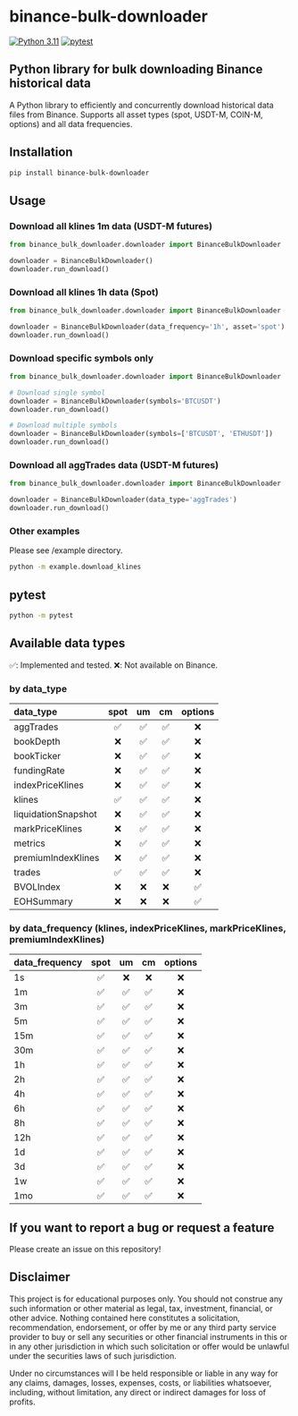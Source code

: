 # binance-bulk-downloader

[![Python 3.11](https://img.shields.io/badge/python-3.11-blue.svg)](https://www.python.org/downloads/release/python-3110//)
[![pytest](https://github.com/aoki-h-jp/binance-bulk-downloader/actions/workflows/pytest.yaml/badge.svg)](https://github.com/aoki-h-jp/binance-bulk-downloader/actions/workflows/pytest.yaml)

## Python library for bulk downloading Binance historical data

A Python library to efficiently and concurrently download historical data files from Binance. Supports all asset types (spot, USDT-M, COIN-M, options) and all data frequencies.

## Installation

```bash
pip install binance-bulk-downloader
```

## Usage

### Download all klines 1m data (USDT-M futures)

```python
from binance_bulk_downloader.downloader import BinanceBulkDownloader

downloader = BinanceBulkDownloader()
downloader.run_download()
```

### Download all klines 1h data (Spot)

```python
from binance_bulk_downloader.downloader import BinanceBulkDownloader

downloader = BinanceBulkDownloader(data_frequency='1h', asset='spot')
downloader.run_download()
```

### Download specific symbols only

```python
from binance_bulk_downloader.downloader import BinanceBulkDownloader

# Download single symbol
downloader = BinanceBulkDownloader(symbols='BTCUSDT')
downloader.run_download()

# Download multiple symbols
downloader = BinanceBulkDownloader(symbols=['BTCUSDT', 'ETHUSDT'])
downloader.run_download()
```

### Download all aggTrades data (USDT-M futures)

```python
from binance_bulk_downloader.downloader import BinanceBulkDownloader

downloader = BinanceBulkDownloader(data_type='aggTrades')
downloader.run_download()
```

### Other examples

Please see /example directory.

```bash
python -m example.download_klines
```

## pytest

```bash
python -m pytest
```

## Available data types

✅: Implemented and tested. ❌: Not available on Binance.

### by data_type

| data_type           | spot | um   | cm   | options |
| :------------------ | :--: | :--: | :--: | :-----: |
| aggTrades           | ✅   | ✅   | ✅ | ❌      |
| bookDepth           | ❌   | ✅   | ✅ | ❌      |
| bookTicker          | ❌   | ✅   | ✅ | ❌      |
| fundingRate         | ❌   | ✅   | ✅ | ❌      |
| indexPriceKlines    | ❌   | ✅   | ✅ | ❌      |
| klines              | ✅   | ✅   | ✅ | ❌      |
| liquidationSnapshot | ❌   | ✅   | ✅ | ❌      |
| markPriceKlines     | ❌   | ✅   | ✅ | ❌      |
| metrics             | ❌   | ✅   | ✅ | ❌      |
| premiumIndexKlines  | ❌   | ✅   | ✅ | ❌      |
| trades              | ✅   | ✅   | ✅ | ❌      |
| BVOLIndex           | ❌   | ❌   | ❌ | ✅      |
| EOHSummary          | ❌   | ❌   | ❌ | ✅      |

### by data_frequency (klines, indexPriceKlines, markPriceKlines, premiumIndexKlines)

| data_frequency | spot | um   | cm   | options |
| :------------- | :--: | :--: | :--: | :-----: |
| 1s             | ✅   | ❌   | ❌ | ❌      |
| 1m             | ✅   | ✅   | ✅ | ❌      |
| 3m             | ✅   | ✅   | ✅ | ❌      |
| 5m             | ✅   | ✅   | ✅ | ❌      |
| 15m            | ✅   | ✅   | ✅ | ❌      |
| 30m            | ✅   | ✅   | ✅ | ❌      |
| 1h             | ✅   | ✅   | ✅ | ❌      |
| 2h             | ✅   | ✅   | ✅ | ❌      |
| 4h             | ✅   | ✅   | ✅ | ❌      |
| 6h             | ✅   | ✅   | ✅ | ❌      |
| 8h             | ✅   | ✅   | ✅ | ❌      |
| 12h            | ✅   | ✅   | ✅ | ❌      |
| 1d             | ✅   | ✅   | ✅ | ❌      |
| 3d             | ✅   | ✅   | ✅ | ❌      |
| 1w             | ✅   | ✅   | ✅ | ❌      |
| 1mo            | ✅   | ✅   | ✅ | ❌      |

## If you want to report a bug or request a feature

Please create an issue on this repository!

## Disclaimer

This project is for educational purposes only. You should not construe any such information or other material as legal,
tax, investment, financial, or other advice. Nothing contained here constitutes a solicitation, recommendation,
endorsement, or offer by me or any third party service provider to buy or sell any securities or other financial
instruments in this or in any other jurisdiction in which such solicitation or offer would be unlawful under the
securities laws of such jurisdiction.

Under no circumstances will I be held responsible or liable in any way for any claims, damages, losses, expenses, costs,
or liabilities whatsoever, including, without limitation, any direct or indirect damages for loss of profits.
